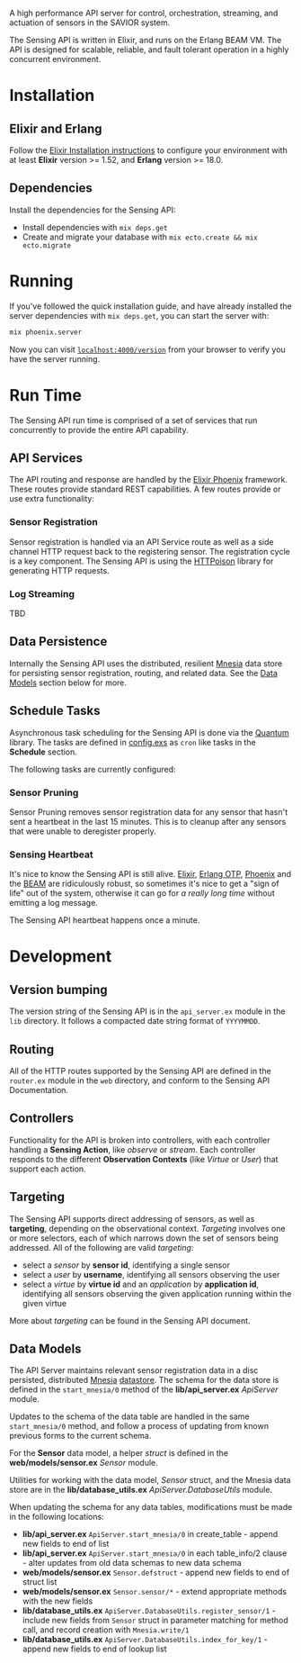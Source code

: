
A high performance API server for control, orchestration, streaming, and actuation of
sensors in the SAVIOR system.

The Sensing API is written in Elixir, and runs on the Erlang BEAM VM. The API is designed
for scalable, reliable, and fault tolerant operation in a highly concurrent environment.

# Installation

## Elixir and Erlang

Follow the [Elixir Installation instructions](https://elixir-lang.org/install.html) to configure
your environment with at least **Elixir** version >= 1.52, and **Erlang** version >= 18.0. 

## Dependencies

Install the dependencies for the Sensing API:

  * Install dependencies with `mix deps.get`
  * Create and migrate your database with `mix ecto.create && mix ecto.migrate`
  

# Running

If you've followed the quick installation guide, and have already installed the server
dependencies with `mix deps.get`, you can start the server with:

```bash
mix phoenix.server
```  

Now you can visit [`localhost:4000/version`](http://localhost:4000/version) from your browser to
verify you have the server running.

# Run Time

The Sensing API run time is comprised of a set of services that run concurrently to
provide the entire API capability.

## API Services

The API routing and response are handled by the [Elixir Phoenix](http://phoenixframework.org) 
framework. These routes provide standard REST capabilities. A few routes provide or use extra
functionality: 
 
### Sensor Registration

Sensor registration is handled via an API Service route as well as a side channel HTTP request
back to the registering sensor. The registration cycle is a key component. The Sensing API is
using the [HTTPoison](https://hexdocs.pm/httpoison/HTTPoison.html) library for generating HTTP
requests.

### Log Streaming

TBD 

## Data Persistence

Internally the Sensing API uses the distributed, resilient [Mnesia](http://erlang.org/doc/man/mnesia.html)
data store for persisting sensor registration, routing, and related data. See the [Data Models](#data-models)
section below for more.

## Schedule Tasks

Asynchronous task scheduling for the Sensing API is done via the [Quantum](https://hexdocs.pm/quantum/readme.html)
library. The tasks are defined in [config.exs](config/config.exs) as `cron` like tasks in the **Schedule** section.

The following tasks are currently configured:

### Sensor Pruning

Sensor Pruning removes sensor registration data for any sensor that hasn't sent a heartbeat in the
last 15 minutes. This is to cleanup after any sensors that were unable to deregister properly.

### Sensing Heartbeat

It's nice to know the Sensing API is still alive. [Elixir](https://pragtob.wordpress.com/2017/07/26/choosing-elixir-for-the-code-not-the-performance/), [Erlang OTP](https://en.wikipedia.org/wiki/Open_Telecom_Platform), 
[Phoenix](http://phoenixframework.org/blog/the-road-to-2-million-websocket-connections) and the [BEAM](https://pragprog.com/articles/erlang) are
ridiculously robust, so sometimes it's nice to get a "sign of life" out of the system, otherwise it can go for
_a really long time_ without emitting a log message.

The Sensing API heartbeat happens once a minute. 

# Development

## Version bumping

The version string of the Sensing API is in the `api_server.ex` module in the `lib` directory. It
follows a compacted date string format of `YYYYMMDD`.

## Routing

All of the HTTP routes supported by the Sensing API are defined in the `router.ex` module in
the `web` directory, and conform to the Sensing API Documentation.

## Controllers

Functionality for the API is broken into controllers, with each controller handling a **Sensing Action**,
like *observe* or *stream*. Each controller responds to the different **Observation Contexts** (like *Virtue* or *User*) that
support each action.

## Targeting

The Sensing API supports direct addressing of sensors, as well as **targeting**, depending on the observational
context. *Targeting* involves one or more selectors, each of which narrows down the set of sensors being
addressed. All of the following are valid *targeting*:

 - select a *sensor* by **sensor id**, identifying a single sensor
 - select a *user* by **username**, identifying all sensors observing the user
 - select a *virtue* by **virtue id** and an *application* by **application id**, identifying all sensors observing the given application running within the given virtue
 
More about *targeting* can be found in the Sensing API document.

## Data Models

The API Server maintains relevant sensor registration data in a disc persisted, distributed
[Mnesia](http://erlang.org/doc/man/mnesia.html) [datastore](https://elixirschool.com/en/lessons/specifics/mnesia/#nodes). The schema for the data store is defined in the `start_mnesia/0` method of the
**lib/api_server.ex** _ApiServer_ module.

Updates to the schema of the data table are handled in the same `start_mnesia/0` method, and
follow a process of updating from known previous forms to the current schema.

For the **Sensor** data model, a helper _struct_ is defined in the **web/models/sensor.ex** _Sensor_
module.

Utilities for working with the data model, _Sensor_ struct, and the Mnesia data store are in
the **lib/database_utils.ex** _ApiServer.DatabaseUtils_ module.

When updating the schema for any data tables, modifications must be made in the following
locations:

  - **lib/api_server.ex** `ApiServer.start_mnesia/0` in create_table - append new fields to end of list
  - **lib/api_server.ex** `ApiServer.start_mnesia/0` in each table_info/2 clause - alter updates from old data schemas to new data schema
  - **web/models/sensor.ex** `Sensor.defstruct` - append new fields to end of struct list
  - **web/models/sensor.ex** `Sensor.sensor/*` - extend appropriate methods with the new fields
  - **lib/database_utils.ex** `ApiServer.DatabaseUtils.register_sensor/1` - include new fields from `Sensor` struct in parameter matching for method call, and record creation with `Mnesia.write/1`
  - **lib/database_utils.ex** `ApiServer.DatabaseUtils.index_for_key/1` - append new fields to end of lookup list
 